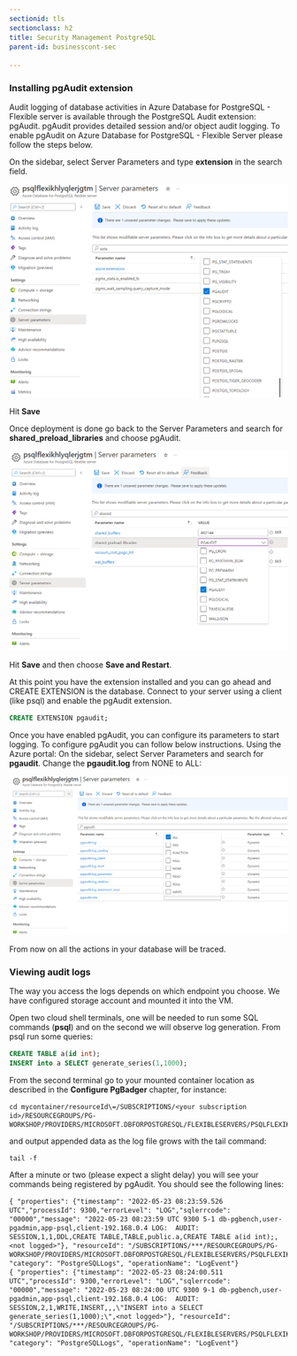 ```yaml
---
sectionid: tls
sectionclass: h2
title: Security Management PostgreSQL
parent-id: businesscont-sec

---
```

### Installing pgAudit extension
Audit logging of database activities in Azure Database for PostgreSQL - Flexible server is available through the PostgreSQL Audit extension: pgAudit. pgAudit provides detailed session and/or object audit logging.
To enable pgAudit on Azure Database for PostgreSQL - Flexible Server please follow the steps below.

On the sidebar, select Server Parameters and type **extension** in the search field.

![pgAuditWhitelistExtensions](media/pgaudit01.png)


Hit **Save**

Once deployment is done go back to the Server Parameters and search for **shared_preload_libraries** and choose pgAudit.

![pgAuditWhitelistExtensions](media/pgaudit02.png)


Hit **Save** and then choose **Save and Restart**.

At this point you have the extension installed and you can go ahead and CREATE EXTENSION is the database.
Connect to your server using a client (like psql) and enable the pgAudit extension.

```sql
CREATE EXTENSION pgaudit;
```

Once you have enabled pgAudit, you can configure its parameters to start logging. To configure pgAudit you can follow below instructions. Using the Azure portal:
On the sidebar, select Server Parameters and search for **pgaudit**. Change the **pgaudit.log** from NONE to ALL:

![pgAuditWhitelistExtensions](media/pgaudit03.png)

From now on all the actions in your database will be traced.

### Viewing audit logs
The way you access the logs depends on which endpoint you choose. We have configured storage account and mounted it into the VM.

Open two cloud shell terminals, one will be needed to run some SQL commands (**psql**) and on the second we will observe log generation.
From psql run some queries:

```sql
CREATE TABLE a(id int);
INSERT into a SELECT generate_series(1,1000);
```

From the second terminal go to your mounted container location as described in the **Configure PgBadger** chapter, for instance:
```shell
cd mycontainer/resourceId\=/SUBSCRIPTIONS/<your subscription id>/RESOURCEGROUPS/PG-WORKSHOP/PROVIDERS/MICROSOFT.DBFORPOSTGRESQL/FLEXIBLESERVERS/PSQLFLEXIKHLYQLERJGTM/y\=2022/m\=05/d\=16/h\=09/m\=00/
```

and output appended data as the log file grows with the tail command:

```shell
tail -f 
```

After a minute or two (please expect a slight delay) you will see your commands being registered by pgAudit. You should see the following lines:

```shell
{ "properties": {"timestamp": "2022-05-23 08:23:59.526 UTC","processId": 9300,"errorLevel": "LOG","sqlerrcode": "00000","message": "2022-05-23 08:23:59 UTC 9300 5-1 db-pgbench,user-pgadmin,app-psql,client-192.168.0.4 LOG:  AUDIT: SESSION,1,1,DDL,CREATE TABLE,TABLE,public.a,CREATE TABLE a(id int);,<not logged>"}, "resourceId": "/SUBSCRIPTIONS/***/RESOURCEGROUPS/PG-WORKSHOP/PROVIDERS/MICROSOFT.DBFORPOSTGRESQL/FLEXIBLESERVERS/PSQLFLEXIKHLYQLERJGTM", "category": "PostgreSQLLogs", "operationName": "LogEvent"}
{ "properties": {"timestamp": "2022-05-23 08:24:00.511 UTC","processId": 9300,"errorLevel": "LOG","sqlerrcode": "00000","message": "2022-05-23 08:24:00 UTC 9300 9-1 db-pgbench,user-pgadmin,app-psql,client-192.168.0.4 LOG:  AUDIT: SESSION,2,1,WRITE,INSERT,,,\"INSERT into a SELECT generate_series(1,1000);\",<not logged>"}, "resourceId": "/SUBSCRIPTIONS/***/RESOURCEGROUPS/PG-WORKSHOP/PROVIDERS/MICROSOFT.DBFORPOSTGRESQL/FLEXIBLESERVERS/PSQLFLEXIKHLYQLERJGTM", "category": "PostgreSQLLogs", "operationName": "LogEvent"}
```


